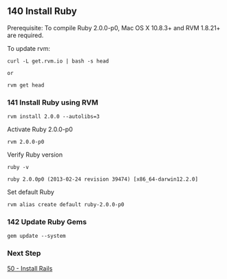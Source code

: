 ## 140 Install Ruby

Prerequisite: To compile Ruby 2.0.0-p0, Mac OS X 10.8.3+ and RVM 1.8.21+ are required.

To update rvm:

```console
curl -L get.rvm.io | bash -s head

or

rvm get head
```

### 141 Install Ruby using RVM

```console
rvm install 2.0.0 --autolibs=3
```

Activate Ruby 2.0.0-p0

```console
rvm 2.0.0-p0
```

Verify Ruby version

```console
ruby -v
```

```
ruby 2.0.0p0 (2013-02-24 revision 39474) [x86_64-darwin12.2.0]
```

Set default Ruby

```console
rvm alias create default ruby-2.0.0-p0
```

### 142 Update Ruby Gems

```console
gem update --system
```

### Next Step

[50 - Install Rails](https://github.com/remomueller/documentation/tree/master/macosx/50-rails.rdoc)
